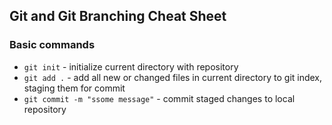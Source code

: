 ## Git and Git Branching Cheat Sheet

### Basic commands
* `git init` - initialize current directory with repository
* `git add .` - add all new or changed files in current directory to git index, staging them for commit
* `git commit -m "ssome message"` - commit staged changes to local repository